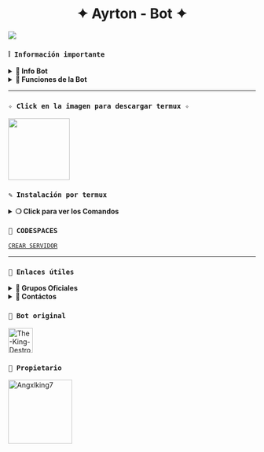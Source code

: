 <h1 align="center">✦ Ayrton - Bot ✦</h1>

 <img src= "https://files.catbox.moe/j0ftmj.jpg">
    </p>

### **`❕️ Información importante`**

<details>
 <summary><b> 🧁 Info Bot</b></summary>

* Este proyecto **no está afiliado de ninguna manera** con `WhatsApp`, `Inc. WhatsApp` es una marca registrada de `WhatsApp LLC`, y este bot es un **desarrollo independiente** que **no tiene ninguna relación oficial con la compañía**.
</details>

<details>
 <summary><b> 🍰 Funciones de la Bot</b></summary>

> Bot en desarrollo si presenta alguna falla reportar al creador para darle una solución óptima.

- [x] Interacción con voz y texto
- [x] Configuración de grupo
- [x] antidelete, antilink, antispam, etc
- [x] Bienvenida personalizada
- [x] Juegos, tictactoe, mate, etc
- [x] Chatbot (simsimi)
- [x] Chatbot (autoresponder)
- [x] Crear sticker de image/video/gif/url
- [x] SubBot (Jadibot)
- [x]    Buscador Google
- [x] Juego RPG
- [x] Personalizar imagen del menú
- [x] Descarga de música y video De YT
- [ ] Otros

</details>

---

### **`✧ Click en la imagen para descargar termux ✧`**
<a
href="https://www.mediafire.com/file/llugt4zgj7g3n3u/com.termux_1020.apk/file"><img src="https://qu.ax/finc.jpg" height="125px"></a> 

### **`✎ Instalación por termux`**

<details>
 <summary><b> ❍ Click para ver los Comandos </b></summary>

### **❀ Instalación manual por termux**
> Nota: Copie y pegue los comandos en termux uno por uno.
```bash
termux-setup-storage
```

```bash
apt update && apt upgrade && pkg install -y git nodejs ffmpeg imagemagick yarn
```

```bash
git clone https://github.com/Angxlking7/Ayrton-Bot && cd Ayrton-Bot
```

```bash
yarn install
```

```bash
npm install
```

```bash
npm update
```

```bash
npm start
```

> Si aparece (Y/I/N/O/D/Z) [default=N] ? use la letra "y" + "ENTER" para continuar con la instalación

### **🜸 Activar en caso de detenerse en termux**

> Si después de instalar el bot en Termux se detiene (pantalla en blanco, pérdida de conexión a Internet, reinicio del dispositivo), sigue estos pasos:

❒ Abre Termux y navega al directorio del bot:
   
   ```bash
    cd Ayrton-bot
   ```

❒ Inicia el bot nuevamente:
  
   ```bash
    npm start
   ```
### **✰ En caso de que no funcione **

> Si después de instalar el bot en Termux y iniciar la session del bot

> eso funciona para generar un nuevo código qr

   ```bash
    cd && cd Ayrton-Bot && rm -rf Session && npm run qr
   ```

> eso funciona para generar un nuevo código

```bash
    cd && cd Ayrton-Bot && rm -rf Session && npm run code
   ``` 

</details>

### **`🔗 CODESPACES`**

[`CREAR SERVIDOR`](https://github.com/codespaces/new?skip_quickstart=true&machine=standardLinux32gb&repo=960972213&ref=master&geo=UsWest)

---
### **`🔗 Enlaces útiles`**

<details>
 <summary><b> 🍭 Grupos Oficiales </b></summary>

 * Canal Oficial  [`¡Click aquí!`](https://whatsapp.com/channel/0029VbAmwbQBqbr587Zkni1a)
* Grupo Oficial [`¡Click aquí!`](https://chat.whatsapp.com/CN8JtNy0BTCHb2v5009AL5)
</details>

<details>
<summary><b> 💭 Contáctos</b></summary>

* WhatsApp: [`Aquí`](https:/Wa.me/5215665619261)
* Correo: [`Aquí`](angelcortes7x@gmail.com)

</details>  

### **`👑 Bot original`**
<a
href="https://github.com/The-King-Destroy"><img src="https://github.com/The-King-Destroy.png" width="50" height="50" alt="The-King-Destroy"/></a>

### **`👑 Propietario`**
<a
href="https://github.com/AngxlKing7"><img src="https://github.com/Angxlking7.png" width="130" height="130" alt="Angxlking7"/></a>
